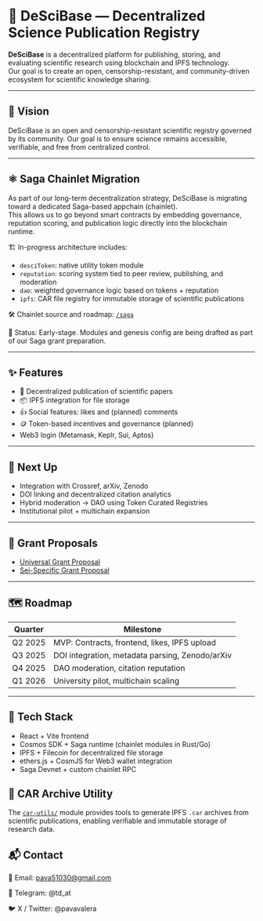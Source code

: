 # 🧠 DeSciBase — Decentralized Science Publication Registry

**DeSciBase** is a decentralized platform for publishing, storing, and evaluating scientific research using blockchain and IPFS technology.  
Our goal is to create an open, censorship-resistant, and community-driven ecosystem for scientific knowledge sharing.

---

## 🧬 Vision

DeSciBase is an open and censorship-resistant scientific registry governed by its community. Our goal is to ensure science remains accessible, verifiable, and free from centralized control.

---

## ⚛️ Saga Chainlet Migration

As part of our long-term decentralization strategy, DeSciBase is migrating toward a dedicated Saga-based appchain (chainlet).  
This allows us to go beyond smart contracts by embedding governance, reputation scoring, and publication logic directly into the blockchain runtime.

🏗️ In-progress architecture includes:
- `desciToken`: native utility token module
- `reputation`: scoring system tied to peer review, publishing, and moderation
- `dao`: weighted governance logic based on tokens + reputation
- `ipfs`: CAR file registry for immutable storage of scientific publications

🛠️ Chainlet source and roadmap: [`/saga`](./saga)

📍 Status: Early-stage. Modules and genesis config are being drafted as part of our Saga grant preparation.

---

## ✨ Features

- 📄 Decentralized publication of scientific papers
- 📦 IPFS integration for file storage
- 👍 Social features: likes and (planned) comments
- 🪙 Token-based incentives and governance (planned)
- Web3 login (Metamask, Keplr, Sui, Aptos)

---

## 🚀 Next Up

- Integration with Crossref, arXiv, Zenodo
- DOI linking and decentralized citation analytics
- Hybrid moderation → DAO using Token Curated Registries
- Institutional pilot + multichain expansion

---

## 📄 Grant Proposals

- [Universal Grant Proposal](./grant-proposal-universal.md)  
- [Sei-Specific Grant Proposal](./grant-proposal-sei.md)

---

## 🗺 Roadmap

| Quarter | Milestone |
|---------|-----------|
| Q2 2025 | MVP: Contracts, frontend, likes, IPFS upload |
| Q3 2025 | DOI integration, metadata parsing, Zenodo/arXiv |
| Q4 2025 | DAO moderation, citation reputation |
| Q1 2026 | University pilot, multichain scaling |

---

## 🔧 Tech Stack

- React + Vite frontend  
- Cosmos SDK + Saga runtime (chainlet modules in Rust/Go)  
- IPFS + Filecoin for decentralized file storage  
- ethers.js + CosmJS for Web3 wallet integration  
- Saga Devnet + custom chainlet RPC  

## 🧰 CAR Archive Utility

The [`car-utils/`](./car-utils/README.md) module provides tools to generate IPFS `.car` archives from scientific publications, enabling verifiable and immutable storage of research data.

## 📬 Contact

📧 Email: pava51030@gmail.com

💬 Telegram: @td_at

🐦 X / Twitter: @pavavalera


   
